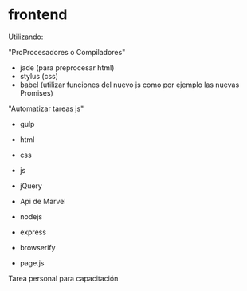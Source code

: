 # frontend

Utilizando:

"ProProcesadores o Compiladores"
- jade (para preprocesar html)
- stylus (css)
- babel (utilizar funciones del nuevo js como por ejemplo las nuevas Promises)

"Automatizar tareas js"
- gulp

- html
- css
- js
- jQuery
- Api de Marvel

- nodejs
- express
- browserify
- page.js


Tarea personal para capacitación
